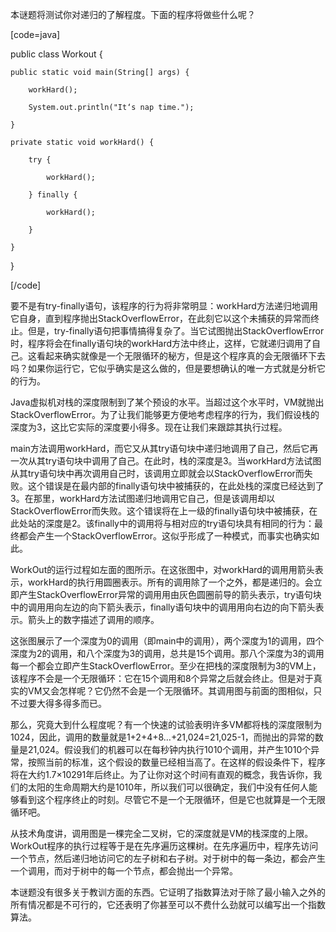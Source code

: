 本谜题将测试你对递归的了解程度。下面的程序将做些什么呢？ 
[code=java]
public class Workout {
    public static void main(String[] args) {
        workHard();
        System.out.println("It‘s nap time.");
    }
    private static void workHard() {
        try {
            workHard();
        } finally {
            workHard();
        }
    }
}
[/code]
要不是有try-finally语句，该程序的行为将非常明显：workHard方法递归地调用它自身，直到程序抛出StackOverflowError，在此刻它以这个未捕获的异常而终止。但是，try-finally语句把事情搞得复杂了。当它试图抛出StackOverflowError时，程序将会在finally语句块的workHard方法中终止，这样，它就递归调用了自己。这看起来确实就像是一个无限循环的秘方，但是这个程序真的会无限循环下去吗？如果你运行它，它似乎确实是这么做的，但是要想确认的唯一方式就是分析它的行为。 
Java虚拟机对栈的深度限制到了某个预设的水平。当超过这个水平时，VM就抛出StackOverflowError。为了让我们能够更方便地考虑程序的行为，我们假设栈的深度为3，这比它实际的深度要小得多。现在让我们来跟踪其执行过程。 
main方法调用workHard，而它又从其try语句块中递归地调用了自己，然后它再一次从其try语句块中调用了自己。在此时，栈的深度是3。当workHard方法试图从其try语句块中再次调用自己时，该调用立即就会以StackOverflowError而失败。这个错误是在最内部的finally语句块中被捕获的，在此处栈的深度已经达到了3。在那里，workHard方法试图递归地调用它自己，但是该调用却以StackOverflowError而失败。这个错误将在上一级的finally语句块中被捕获，在此处站的深度是2。该finally中的调用将与相对应的try语句块具有相同的行为：最终都会产生一个StackOverflowError。这似乎形成了一种模式，而事实也确实如此。 
 WorkOut的运行过程如左面的图所示。在这张图中，对workHard的调用用箭头表示，workHard的执行用圆圈表示。所有的调用除了一个之外，都是递归的。会立即产生StackOverflowError异常的调用用由灰色圆圈前导的箭头表示，try语句块中的调用用向左边的向下箭头表示，finally语句块中的调用用向右边的向下箭头表示。箭头上的数字描述了调用的顺序。 
这张图展示了一个深度为0的调用（即main中的调用），两个深度为1的调用，四个深度为2的调用，和八个深度为3的调用，总共是15个调用。那八个深度为3的调用每一个都会立即产生StackOverflowError。至少在把栈的深度限制为3的VM上，该程序不会是一个无限循环：它在15个调用和8个异常之后就会终止。但是对于真实的VM又会怎样呢？它仍然不会是一个无限循环。其调用图与前面的图相似，只不过要大得多得多而已。 
那么，究竟大到什么程度呢？有一个快速的试验表明许多VM都将栈的深度限制为1024，因此，调用的数量就是1+2+4+8…+21,024=21,025-1，而抛出的异常的数量是21,024。假设我们的机器可以在每秒钟内执行1010个调用，并产生1010个异常，按照当前的标准，这个假设的数量已经相当高了。在这样的假设条件下，程序将在大约1.7×10291年后终止。为了让你对这个时间有直观的概念，我告诉你，我们的太阳的生命周期大约是1010年，所以我们可以很确定，我们中没有任何人能够看到这个程序终止的时刻。尽管它不是一个无限循环，但是它也就算是一个无限循环吧。 
从技术角度讲，调用图是一棵完全二叉树，它的深度就是VM的栈深度的上限。WorkOut程序的执行过程等于是在先序遍历这棵树。在先序遍历中，程序先访问一个节点，然后递归地访问它的左子树和右子树。对于树中的每一条边，都会产生一个调用，而对于树中的每一个节点，都会抛出一个异常。 
本谜题没有很多关于教训方面的东西。它证明了指数算法对于除了最小输入之外的所有情况都是不可行的，它还表明了你甚至可以不费什么劲就可以编写出一个指数算法。
